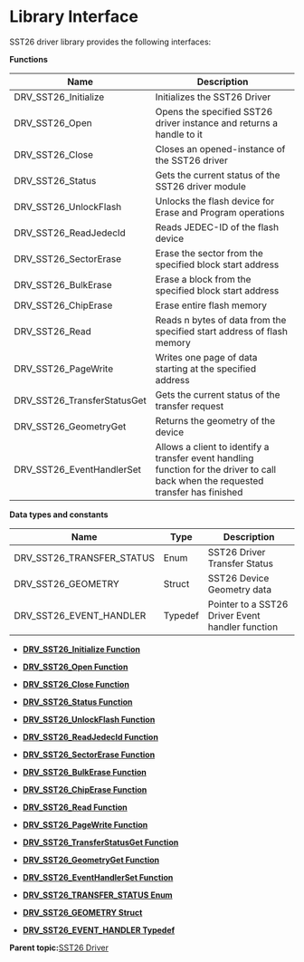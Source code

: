 # Library Interface

SST26 driver library provides the following interfaces:

**Functions**

|Name|Description|
|----|-----------|
|DRV\_SST26\_Initialize|Initializes the SST26 Driver|
|DRV\_SST26\_Open|Opens the specified SST26 driver instance and returns a handle to it|
|DRV\_SST26\_Close|Closes an opened-instance of the SST26 driver|
|DRV\_SST26\_Status|Gets the current status of the SST26 driver module|
|DRV\_SST26\_UnlockFlash|Unlocks the flash device for Erase and Program operations|
|DRV\_SST26\_ReadJedecId|Reads JEDEC-ID of the flash device|
|DRV\_SST26\_SectorErase|Erase the sector from the specified block start address|
|DRV\_SST26\_BulkErase|Erase a block from the specified block start address|
|DRV\_SST26\_ChipErase|Erase entire flash memory|
|DRV\_SST26\_Read|Reads n bytes of data from the specified start address of flash memory|
|DRV\_SST26\_PageWrite|Writes one page of data starting at the specified address|
|DRV\_SST26\_TransferStatusGet|Gets the current status of the transfer request|
|DRV\_SST26\_GeometryGet|Returns the geometry of the device|
|DRV\_SST26\_EventHandlerSet|Allows a client to identify a transfer event handling function for the driver to call back when the requested transfer has finished|

**Data types and constants**

|Name|Type|Description|
|----|----|-----------|
|DRV\_SST26\_TRANSFER\_STATUS|Enum|SST26 Driver Transfer Status|
|DRV\_SST26\_GEOMETRY|Struct|SST26 Device Geometry data|
|DRV\_SST26\_EVENT\_HANDLER|Typedef|Pointer to a SST26 Driver Event handler function|

-   **[DRV\_SST26\_Initialize Function](GUID-D64948C5-0865-4700-974A-6EFC4BA20290.md)**  

-   **[DRV\_SST26\_Open Function](GUID-0A0D0DD6-3DF8-4DBF-A8DE-81EB0726D30A.md)**  

-   **[DRV\_SST26\_Close Function](GUID-4F45A6E9-23AF-473C-9001-8C1E9EBF58DB.md)**  

-   **[DRV\_SST26\_Status Function](GUID-78FE973E-69BA-4A7F-ACE0-669D8F7B9241.md)**  

-   **[DRV\_SST26\_UnlockFlash Function](GUID-5FE0390A-B22A-411C-8F18-4D3CE8BCBDF9.md)**  

-   **[DRV\_SST26\_ReadJedecId Function](GUID-8B644CA2-82B6-4CFE-8F73-6079A6CC5256.md)**  

-   **[DRV\_SST26\_SectorErase Function](GUID-30C3EC2E-74C5-4262-9786-362DBA86AFEA.md)**  

-   **[DRV\_SST26\_BulkErase Function](GUID-17D19DF8-7FD4-4C76-A204-5CEFB779D8A9.md)**  

-   **[DRV\_SST26\_ChipErase Function](GUID-DF41BC8C-CD07-476D-A7FC-B6FEE97C373E.md)**  

-   **[DRV\_SST26\_Read Function](GUID-D4834F35-FAA3-48E7-BBFB-694C9BA6476E.md)**  

-   **[DRV\_SST26\_PageWrite Function](GUID-BC696779-C030-4709-B540-2779B58ABC08.md)**  

-   **[DRV\_SST26\_TransferStatusGet Function](GUID-16F6C851-DB9F-4997-8669-1E9C6C128B45.md)**  

-   **[DRV\_SST26\_GeometryGet Function](GUID-ACA74B78-E632-4CE1-BF4B-C0073C64D35F.md)**  

-   **[DRV\_SST26\_EventHandlerSet Function](GUID-EF5DB136-2E82-44C7-83C5-278C3F5A5816.md)**  

-   **[DRV\_SST26\_TRANSFER\_STATUS Enum](GUID-1BD4F2ED-A921-4BA7-BD26-6A82515F4CB4.md)**  

-   **[DRV\_SST26\_GEOMETRY Struct](GUID-F9E815F6-E87D-440E-991F-639B3C38F3D3.md)**  

-   **[DRV\_SST26\_EVENT\_HANDLER Typedef](GUID-AAF04ADC-3D87-41C9-B3F1-E24105F2CB81.md)**  


**Parent topic:**[SST26 Driver](GUID-11624F96-C547-408B-81F9-B4FA1C9487D6.md)

